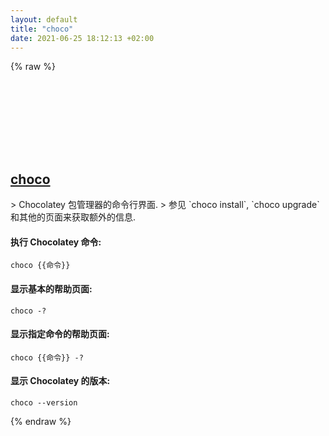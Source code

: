 ```yaml
---
layout: default
title: "choco"
date: 2021-06-25 18:12:13 +02:00
---
```

{% raw %}
<h2 id="choco">
  <a href="/zh/windows/choco.html">choco</a> <a href="#choco"><svg class="icon">
    <use href="/assets/images/unicode_sprite.svg#link" />
  </svg></a>
</h2>
> Chocolatey 包管理器的命令行界面.
> 参见 `choco install`, `choco upgrade` 和其他的页面来获取额外的信息.

#### 执行 Chocolatey 命令:
```shell
choco {{命令}}
```
#### 显示基本的帮助页面:
```shell
choco -?
```
#### 显示指定命令的帮助页面:
```shell
choco {{命令}} -?
```
#### 显示 Chocolatey 的版本:
```shell
choco --version
```
{% endraw %}